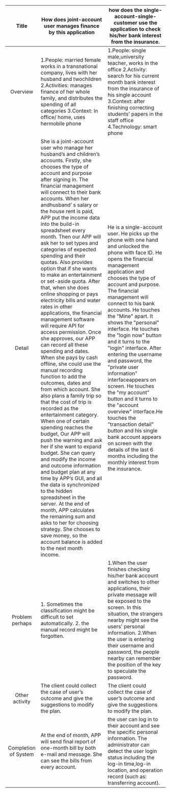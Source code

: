 | Title | How does joint-account user manages finance by this application | how does the single-account-single-customer use the application to check his/her bank interest from the insurance. |
|:----------------------:|--------------------------------------------------------------------------------------------------------------------------------------------------------------------------------------------------------------------------------------------------------------------------------------------------------------------------------------------------------------------------------------------------------------------------------------------------------------------------------------------------------------------------------------------------------------------------------------------------------------------------------------------------------------------------------------------------------------------------------------------------------------------------------------------------------------------------------------------------------------------------------------------------------------------------------------------------------------------------------------------------------------------------------------------------------------------------------------------------------------------------------------------------------------------------------------------------------------------------------------------------------------------------------------------------------------------------------------------------------------------------------------------------------------------------------------------------------------------------------------------------------------------|------------------------------------------------------------------------------------------------------------------------------------------------------------------------------------------------------------------------------------------------------------------------------------------------------------------------------------------------------------------------------------------------------------------------------------------------------------------------------------------------------------------------------------------------------------------------------------------------------------------------------------------------------------------------------------------------------------------------------------------------------------------------------------------|
|   Overview | 1.People: married female works in a transnational company, lives with her  husband and twochildren 2.Activities: manages finance of her whole family, and distributes the spending of all categories 3.Context: In office/ home, uses hermobile phone | 1.People: single male,university teacher, works in the office 2.Activity: search for his current month bank interest from the insurance of his  single account 3.Context: after finishing correcting students' papers in the staff office 4.Technology: smart phone |
|          Detail | She is a joint-account user who manage her husband’s and children’s accounts. Firstly, she chooses the type of account and purpose after signing in. The financial management will connect to their bank accounts. When her andhusband’ s salary or the house rent is paid, APP put the income data into the build-in spreadsheet every month. Then our APP will ask her to set types and categories of expected spending and their quotas. Also provides option that if she wants to make an entertainment or set-aside quota. After that, when she does online shopping or pays electricity bills and water rates in other applications, the financial management software will require API for access permission. Once she approves, our APP can record all these spending and dates. When she pays by cash offline, she could use the manual recording function to add the outcomes, dates and from which account. She also plans a family trip so that the cost of trip is recorded as the entertainment category. When one of certain spending reaches the budget, Our APP will push the warning and ask her if she want to expand budget. She can query and modify the income and outcome information and budget plan at any time by APP’s GUI, and all the data is synchronized to the hidden spreadsheet in the server. At the end of month, APP calculates the remaining sum and asks to her for choosing strategy. She chooses to save money, so the account balance is added to the next month income. |      He is a single-account user. He picks up the phone with one hand and unlocked  the phone with face ID. He opens the financial management application and chooses the type of account and purpose. The financial management will connect to his bank accounts. He touches the "Mine" apart. It shows the "personal" interface. He touches the "login now" button and it turns to the "login" interface. After entering the  username and password, the "private user information" interfaceappears on screen. He touches the "my account" button and it turns to the "account overview" interface.He touches the "transaction detail" button and his single bank account appears on screen with the details of the last 6 months including the monthly interest from the  insurance. |
|    Problem perhaps  |   1. Sometimes the classification might be difficult to set automatically. 2. the manual record might be forgotten. | 1.When the user finishes checking his/her bank account and switches to other   applications, their private message will be exposed to the screen. In this   situation, the strangers nearby might see the users' personal information.   2.When the user is entering their username and password, the people nearby can   remember the position of the key to speculate the password. |
|  Other activity  |  The client could collect the case of user’s outcome and give the suggestions  to modify the plan. |  The client could collect the case of user’s outcome and give the suggestions to  modify the plan. |
|  Completion of System  |  At the end of month, APP will send final report of one-month bill by both e-mail and message. She can see the bills from every account. | the user can log in to their account and see the specific personal information. The administrator can detect the user login status including the log-in time,log-in  location, and operation record (such as: transferring account). |